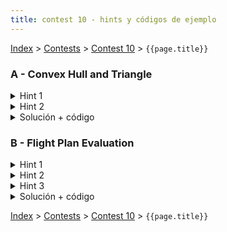 ```yaml
---
title: contest 10 - hints y códigos de ejemplo
---
```


[Index](../index) > [Contests](../contests) > [Contest 10](../contests#contest-10) > ```{{page.title}}```

### A - Convex Hull and Triangle
<details> 
  <summary>Hint 1</summary>
  Pensar en alguna forma logarítmica de encontrar la intersección entre un segmento de recta y un convex hull
</details>
<details> 
  <summary>Hint 2</summary>
  Al calcular el área de la intersección, no es necesario iterar por cada vértice del perímetro de la intersección, podemos ser más eficientes precomputando la sumatoria sobre el área del convex hull y luego usar estas sumas acumuladas en O(1).
</details>
<details> 
  <summary>Solución + código</summary>
  Para cada triángulo iteramos sobre sus aristas ccw y detectamos los puntos extremos donde comienza y termina la intersección con el convex hull. Esto puntos los taggeamos con "Saliendo" y "NO saliendo" del convex hull. La clave está en que una vez que recolectamos todos estos puntos, el área de la intersección entre el triángulo y el convex hull se puede computar por tramos definidos por pares consecutivos de estos puntos: 1) si P_i es "Saliendo" y P_{i+1} es "NO saliendo", entonces ese tramo de la intersección se hace sobre el perímetro del convexhull, 2) en cualquier otro caso el tramo se hace sobre el triángulo (el segmento de recta que va de P_i a P_{i+1}). En el primer caso se puede usar sumas acumuladas precomputadas y el segundo caso es trivial, así que en ambos casos computar la contribución al área del tramo es O(1) (revisar apuntes geo, teorema de Green). Para encontrar los puntos de intersección de una arista a -> b de un triángulo con el convex hull se puede usar 4 búsquedas binarias: 2 búsquedas binarias para encontrar los puntos "extremos" del convex hull (el más a la izquierda y el más a la derecha desde el punto de vista del vector a -> b) y luego hacer una búsqueda binaria del extremo 1 al extremo 2 ccw y otra búsqueda binaria del extremo 2 al extremo 1 ccw para encontrar el primer punto donde hay cambio de orientación (donde las orientaciones posibles son "izquierda", "derecha" y "colineal") y por lo tanto la recta <-a-b-> intersecta al convex hull justo en esas aristas donde ocurren cambio de orientación (revisar apuntes de producto cruz). Teniendo las aristas encontradas, encontrar la intersección de 2 rectas es fácil usando la regla de Crammer. <a href="https://github.com/PabloMessina/Competitive-Programming-Material/blob/master/Solved%20problems/POJ/2839_ConvexHullAndTriangle/solution.cpp">Código de ejemplo</a>
</details>

### B - Flight Plan Evaluation

<details>
  <summary>Hint 1</summary>
  Dados los límites podemos encontrar todas las intersecciones del vuelo con continentes considerando cada arco esférico del vuelo contra cada arco esférico de cada continente. Así se reduce a saber encontrar la intersección entre 2 arcos esféricos. Para eso notar que esto es equivalente a encontrar las 2 intersecciones entre las 2 circunsferencias que contienen a cada arco respectivamente y luego verificar si alguna de estas 2 intersecciones está contenida en ambos arcos (teniendo cuidado con el caso borde en que ambos arcos pertenecen a la misma circunsferencia, en cuyo caso por enunciado no puede haber intersección).
</details>
<details>
 <summary>Hint 2</summary>
  Para encontrar la intersección de 2 circunsferencias, primero notar que si tengo un arco de circunsferencia que va del punto A al punto B y lo llamamos arco(A,B), entonces arco(A,B) forma parte de la circunsferencia con radio igual al de la esfera, con centro en (0,0,0) y orientada de forma perpendicular al vector normal N = AxB (donde "x" denota producto cruz). Llamemos a esta circunsferencia circ(A,B). Notar que un punto X pertenece a circ(A,B) si y sólo si pertenece a la esfera y el vector que va desde (0,0,0) a X es perpendicular a N(A,B)=AxB. Por lo tanto, si queremos encontrar la intersección entre las circunsferencias circ(A,B) y circ(C,D), debemos encontrar un X en la esfera que sea perpendicular a N(A,B) = AxB y a N(C,D) = CxD. Sólo hay 2 posibles X que satisfacen ambas condiciones: X1 = R * (N(A,B) x N(C,D)) / |N(A,B) x N(C,D)| y X2 = -X1 (donde R es el radio de la esfera). Luego faltaría verificar cuál de estos puntos (X1 o X2 o ninguno) está estrictamente contenido por arco(A,B) y arco(C,D) simultáneamente.
</details>
<details>
 <summary>Hint 3</summary>
  Para verificar si un punto X forma parte de arco(A,B), podemos encontrar el ángulo que hay entre A y B (alpha(A,B)), el ángulo que hay entre A y X (alpha(A,X)), primero chequear alpha(A,X) <= alpha(A,B) y segundo rotar A alpha(A,X) radianes hacia B obteniendo un vector A' y finalmente verificar si A' == X. Para rotar A hacia B alpha(A,X) radianes podemos parametrizar la circunsferencia circ(A,B) con un X(t) donde t es el ángulo de rotación, de tal manera que X(0) == A y X(t) es la ubicación en la circunsferencia circ(A,B) si rotamos el vector A t radianes antihorario entorno a la normal N(A,B) = AxB. ¿Cómo calcular X(t)? Podemos definir X(t) = R * (cos(t) * A_hat + sin(t) * C_hat) donde A_hat es A unitarizado y C_hat es un vector unitario que corresponde a rotar A_hat 90 grados antihorario (C_hat = N(A,B) x A / |N(A,B) x A|).
</details>
<details> 
  <summary>Solución + código</summary>
  Los hints ya revelan muchos detalles, pero básicamente hacemos lo siguiente: por cada arco (A_i, B_i) del vuelo encontramos todos los ángulos de rotación de A_i hacia B_i en los cuales ocurre una intersección (comparamos el arco (A_i, B_i) con cada arco (C_i, D_i) de cada continente, encontramos las intersecciones como se mencionó en los hints y recolectamos los ángulos que habría que rotar A_i para generar esos puntos de intersección). Ordenamos los ángulos de menor a mayor con un sort() e iteramos sobre ellos, además tenemos una variable booleana para ir trackeando si estamos dentro o fuera de un continente, si estamos dentro y pasamos por una intersección ahora estamos fuera, y si estabamos fuera pasamos a estar dentro (recordar que el punto de partida siempre es en continente). La distancia recorrida desde un ángulo alpha_j a un ángulo alpha_(j+1) es (alpha_(j+1) - alpha_j) * R. Cada vez que calculamos la distancia recorrida entre 2 pares consecutivos de ángulos, si ese tramo lo hicimos sobre el océano lo agregamos a nuestra suma total. Para más detalles de implementación revisar el siguiente <a href="https://github.com/PabloMessina/Competitive-Programming-Material/blob/master/Solved%20problems/kattis/flightplan.cpp">código de ejemplo</a>.
</details>


<!-- <details> 
  <summary>Hint</summary>   
</details>
<details> 
  <summary>Solución + código</summary>
  <a href="">Código de ejemplo</a>
</details> -->

[Index](../index) > [Contests](../contests) > [Contest 10](../contests#contest-10) > ```{{page.title}}```
